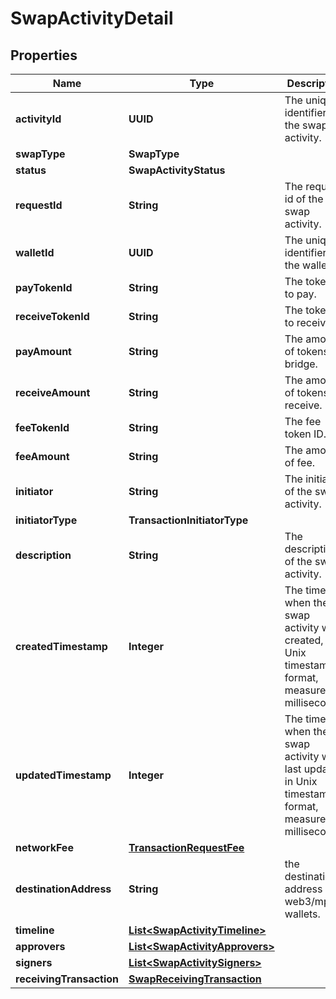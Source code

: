 

# SwapActivityDetail


## Properties

| Name | Type | Description | Notes |
|------------ | ------------- | ------------- | -------------|
|**activityId** | **UUID** | The unique identifier of the swap activity. |  [optional] |
|**swapType** | **SwapType** |  |  [optional] |
|**status** | **SwapActivityStatus** |  |  [optional] |
|**requestId** | **String** | The request id of the swap activity. |  [optional] |
|**walletId** | **UUID** | The unique identifier of the wallet. |  [optional] |
|**payTokenId** | **String** | The token ID to pay. |  [optional] |
|**receiveTokenId** | **String** | The token ID to receive. |  [optional] |
|**payAmount** | **String** | The amount of tokens to bridge. |  [optional] |
|**receiveAmount** | **String** | The amount of tokens to receive. |  [optional] |
|**feeTokenId** | **String** | The fee token ID. |  [optional] |
|**feeAmount** | **String** | The amount of fee. |  [optional] |
|**initiator** | **String** | The initiator of the swap activity. |  [optional] |
|**initiatorType** | **TransactionInitiatorType** |  |  [optional] |
|**description** | **String** | The description of the swap activity. |  [optional] |
|**createdTimestamp** | **Integer** | The time when the swap activity was created, in Unix timestamp format, measured in milliseconds. |  [optional] |
|**updatedTimestamp** | **Integer** | The time when the swap activity was last updated, in Unix timestamp format, measured in milliseconds. |  [optional] |
|**networkFee** | [**TransactionRequestFee**](TransactionRequestFee.md) |  |  [optional] |
|**destinationAddress** | **String** | the destination address of web3/mpc wallets. |  [optional] |
|**timeline** | [**List&lt;SwapActivityTimeline&gt;**](SwapActivityTimeline.md) |  |  [optional] |
|**approvers** | [**List&lt;SwapActivityApprovers&gt;**](SwapActivityApprovers.md) |  |  [optional] |
|**signers** | [**List&lt;SwapActivitySigners&gt;**](SwapActivitySigners.md) |  |  [optional] |
|**receivingTransaction** | [**SwapReceivingTransaction**](SwapReceivingTransaction.md) |  |  [optional] |



